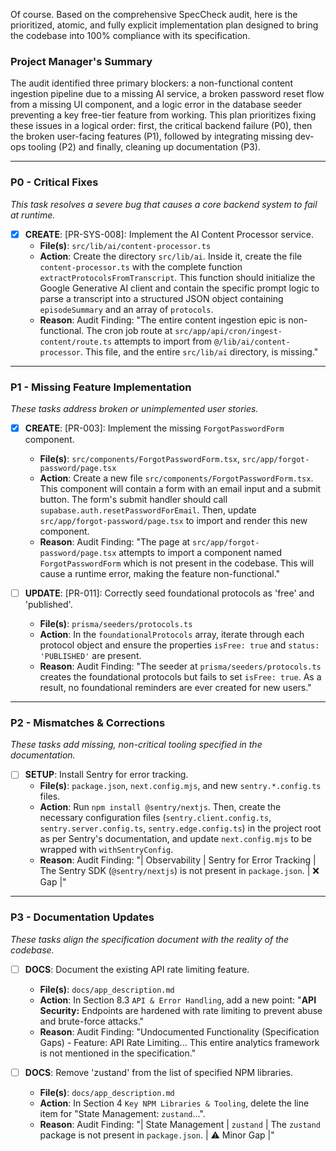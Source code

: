 Of course. Based on the comprehensive SpecCheck audit, here is the prioritized, atomic, and fully explicit implementation plan designed to bring the codebase into 100% compliance with its specification.

### **Project Manager's Summary**

The audit identified three primary blockers: a non-functional content ingestion pipeline due to a missing AI service, a broken password reset flow from a missing UI component, and a logic error in the database seeder preventing a key free-tier feature from working. This plan prioritizes fixing these issues in a logical order: first, the critical backend failure (P0), then the broken user-facing features (P1), followed by integrating missing dev-ops tooling (P2) and finally, cleaning up documentation (P3).

---

### **P0 - Critical Fixes**

*This task resolves a severe bug that causes a core backend system to fail at runtime.*

- [x] **CREATE**: [PR-SYS-008]: Implement the AI Content Processor service.
    - **File(s)**: `src/lib/ai/content-processor.ts`
    - **Action**: Create the directory `src/lib/ai`. Inside it, create the file `content-processor.ts` with the complete function `extractProtocolsFromTranscript`. This function should initialize the Google Generative AI client and contain the specific prompt logic to parse a transcript into a structured JSON object containing `episodeSummary` and an array of `protocols`.
    - **Reason**: Audit Finding: "The entire content ingestion epic is non-functional. The cron job route at `src/app/api/cron/ingest-content/route.ts` attempts to import from `@/lib/ai/content-processor`. This file, and the entire `src/lib/ai` directory, is missing."

---

### **P1 - Missing Feature Implementation**

*These tasks address broken or unimplemented user stories.*

- [x] **CREATE**: [PR-003]: Implement the missing `ForgotPasswordForm` component.
    - **File(s)**: `src/components/ForgotPasswordForm.tsx`, `src/app/forgot-password/page.tsx`
    - **Action**: Create a new file `src/components/ForgotPasswordForm.tsx`. This component will contain a form with an email input and a submit button. The form's submit handler should call `supabase.auth.resetPasswordForEmail`. Then, update `src/app/forgot-password/page.tsx` to import and render this new component.
    - **Reason**: Audit Finding: "The page at `src/app/forgot-password/page.tsx` attempts to import a component named `ForgotPasswordForm` which is not present in the codebase. This will cause a runtime error, making the feature non-functional."

- [ ] **UPDATE**: [PR-011]: Correctly seed foundational protocols as 'free' and 'published'.
    - **File(s)**: `prisma/seeders/protocols.ts`
    - **Action**: In the `foundationalProtocols` array, iterate through each protocol object and ensure the properties `isFree: true` and `status: 'PUBLISHED'` are present.
    - **Reason**: Audit Finding: "The seeder at `prisma/seeders/protocols.ts` creates the foundational protocols but fails to set `isFree: true`. As a result, no foundational reminders are ever created for new users."

---

### **P2 - Mismatches & Corrections**

*These tasks add missing, non-critical tooling specified in the documentation.*

- [ ] **SETUP**: Install Sentry for error tracking.
    - **File(s)**: `package.json`, `next.config.mjs`, and new `sentry.*.config.ts` files.
    - **Action**: Run `npm install @sentry/nextjs`. Then, create the necessary configuration files (`sentry.client.config.ts`, `sentry.server.config.ts`, `sentry.edge.config.ts`) in the project root as per Sentry's documentation, and update `next.config.mjs` to be wrapped with `withSentryConfig`.
    - **Reason**: Audit Finding: "| Observability | Sentry for Error Tracking | The Sentry SDK (`@sentry/nextjs`) is not present in `package.json`. | ❌ Gap |"

---

### **P3 - Documentation Updates**

*These tasks align the specification document with the reality of the codebase.*

- [ ] **DOCS**: Document the existing API rate limiting feature.
    - **File(s)**: `docs/app_description.md`
    - **Action**: In Section 8.3 `API & Error Handling`, add a new point: "**API Security:** Endpoints are hardened with rate limiting to prevent abuse and brute-force attacks."
    - **Reason**: Audit Finding: "Undocumented Functionality (Specification Gaps) - Feature: API Rate Limiting... This entire analytics framework is not mentioned in the specification."

- [ ] **DOCS**: Remove 'zustand' from the list of specified NPM libraries.
    - **File(s)**: `docs/app_description.md`
    - **Action**: In Section 4 `Key NPM Libraries & Tooling`, delete the line item for "State Management: `zustand`...".
    - **Reason**: Audit Finding: "| State Management | `zustand` | The `zustand` package is not present in `package.json`. | ⚠️ Minor Gap |"